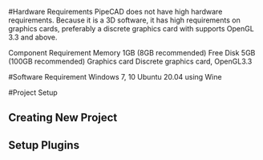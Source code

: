 #Hardware Requirements
PipeCAD does not have high hardware requirements. Because it is a 3D software, it has high requirements on graphics cards, preferably a discrete graphics card with supports OpenGL 3.3 and above.


Component	Requirement
Memory	1GB (8GB recommended)
Free Disk	5GB (100GB recommended)
Graphics card	Discrete graphics card, OpenGL3.3


#Software Requirement
Windows 7, 10
Ubuntu 20.04 using Wine 

#Project Setup
## Creating New Project
## Setup Plugins
##